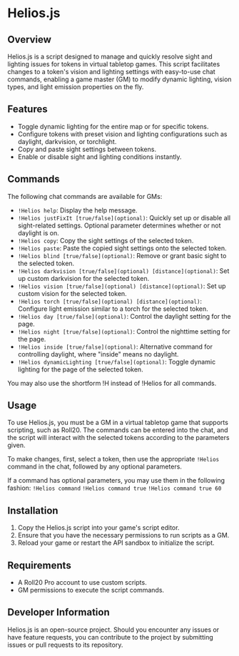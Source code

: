 # Helios.js

## Overview
Helios.js is a script designed to manage and quickly resolve sight and lighting issues for tokens in virtual tabletop games. This script facilitates changes to a token's vision and lighting settings with easy-to-use chat commands, enabling a game master (GM) to modify dynamic lighting, vision types, and light emission properties on the fly.

## Features
- Toggle dynamic lighting for the entire map or for specific tokens.
- Configure tokens with preset vision and lighting configurations such as daylight, darkvision, or torchlight.
- Copy and paste sight settings between tokens.
- Enable or disable sight and lighting conditions instantly.

## Commands
The following chat commands are available for GMs:

- `!Helios help`: Display the help message.
- `!Helios justFixIt [true/false](optional)`: Quickly set up or disable all sight-related settings. Optional parameter determines whether or not daylight is on.
- `!Helios copy`: Copy the sight settings of the selected token.
- `!Helios paste`: Paste the copied sight settings onto the selected token.
- `!Helios blind [true/false](optional)`: Remove or grant basic sight to the selected token.
- `!Helios darkvision [true/false](optional) [distance](optional)`: Set up custom darkvision for the selected token.
- `!Helios vision [true/false](optional) [distance](optional)`: Set up custom vision for the selected token.
- `!Helios torch [true/false](optional) [distance](optional)`: Configure light emission similar to a torch for the selected token.
- `!Helios day [true/false](optional)`: Control the daylight setting for the page.
- `!Helios night [true/false](optional)`: Control the nighttime setting for the page.
- `!Helios inside [true/false](optional)`: Alternative command for controlling daylight, where "inside" means no daylight.
- `!Helios dynamicLighting [true/false](optional)`: Toggle dynamic lighting for the page of the selected token.

You may also use the shortform !H instead of !Helios for all commands.

## Usage
To use Helios.js, you must be a GM in a virtual tabletop game that supports scripting, such as Roll20. The commands can be entered into the chat, and the script will interact with the selected tokens according to the parameters given.

To make changes, first, select a token, then use the appropriate `!Helios` command in the chat, followed by any optional parameters.

If a command has optional parameters, you may use them in the following fashion:
`!Helios command`
`!Helios command true`
`!Helios command true 60`

## Installation
1. Copy the Helios.js script into your game's script editor.
2. Ensure that you have the necessary permissions to run scripts as a GM.
3. Reload your game or restart the API sandbox to initialize the script.

## Requirements
- A Roll20 Pro account to use custom scripts.
- GM permissions to execute the script commands.

## Developer Information
Helios.js is an open-source project. Should you encounter any issues or have feature requests, you can contribute to the project by submitting issues or pull requests to its repository.